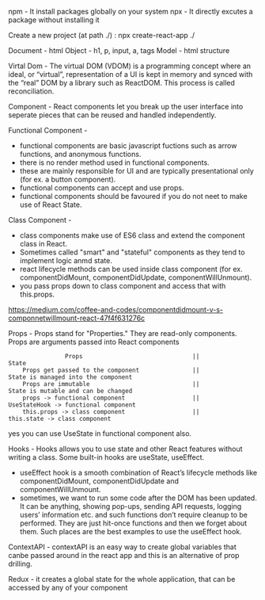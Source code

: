 npm - It install packages globally on your system
npx - It directly excutes a package without installing it

Create a new project (at path ./) : npx create-react-app ./

Document - html
Object - h1, p, input, a, tags
Model - html structure

Virtal Dom - The virtual DOM (VDOM) is a programming concept where an ideal, or “virtual”, representation of a UI is kept in memory and synced with the “real” DOM by a library such as ReactDOM. This process is called reconciliation.

Component - React components let you break up the user interface into seperate pieces that can be reused and handled independently.

Functional Component -

- functional components are basic javascript fuctions such as arrow functions, and anonymous functions.
- there is no render method used in functional components.
- these are mainly responsible for UI and are typically presentational only (for ex. a button component).
- functional components can accept and use props.
- functional components should be favoured if you do not neet to make use of React State.

Class Component -

- class components make use of ES6 class and extend the component class in React.
- Sometimes called "smart" and "stateful" components as they tend to implement logic anmd state.
- react lifecycle methods can be used inside class component (for ex. componentDidMount, componentDidUpdate, componentWillUnmount).
- you pass props down to class component and access that with this.props.

https://medium.com/coffee-and-codes/componentdidmount-v-s-componnetwillmount-react-47f4f631276c

Props - Props stand for "Properties." They are read-only components. Props are arguments passed into React components

                    Props                               ||                             State
        Props get passed to the component               ||            State is managed into the component
        Props are immutable                             ||            State is mutable and can be changed
        props -> functional component                   ||            UseStateHook -> functional component
        this.props -> class component                   ||            this.state -> class component

yes you can use UseState in functional component also.

Hooks - Hooks allows you to use state and other React features without writing a class. Some built-in hooks are useState, useEffect.

- useEffect hook is a smooth combination of React’s lifecycle methods like componentDidMount, componentDidUpdate and componentWillUnmount.
- sometimes, we want to run some code after the DOM has been updated. It can be anything, showing pop-ups, sending API requests, logging users’ information etc. and such functions don’t require cleanup to be performed. They are just hit-once functions and then we forget about them. Such places are the best examples to use the useEffect hook.

ContextAPI - contextAPI is an easy way to create global variables that canbe passed around in the react app and this is an alternative of prop drilling.

Redux - it creates a global state for the whole application, that can be accessed by any of your component
